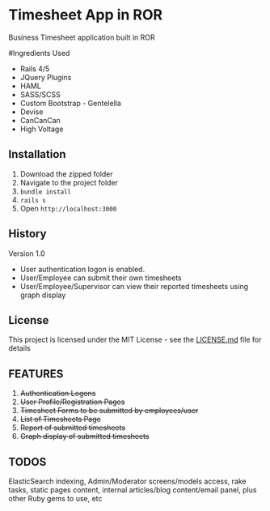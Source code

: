 # Timesheet App in ROR

Business Timesheet application built in ROR

#Ingredients Used
* Rails 4/5
* JQuery Plugins
* HAML
* SASS/SCSS
* Custom Bootstrap - Gentelella
* Devise
* CanCanCan
* High Voltage

## Installation
1. Download the zipped folder
2. Navigate to the project folder
3. `bundle install`
4. `rails s`
5. Open `http://localhost:3000`

## History

Version 1.0
* User authentication logon is enabled.
* User/Employee can submit their own timesheets
* User/Employee/Supervisor can view their reported timesheets using graph display

## License

This project is licensed under the MIT License - see the [LICENSE.md](LICENSE.md) file for details

## FEATURES
1. ~~Authentication Logons~~
2. ~~User Profile/Registration Pages~~ 
2. ~~Timesheet Forms to be submitted by employees/user~~
3. ~~List of Timesheets Page~~
4. ~~Report of submitted timesheets~~
5. ~~Graph display of submitted timesheets~~

## TODOS

ElasticSearch indexing, Admin/Moderator screens/models access, rake tasks, static pages content, internal articles/blog content/email panel, plus other Ruby gems to use, etc